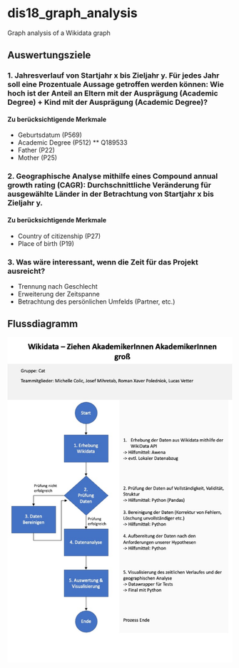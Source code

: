 # dis18_graph_analysis
Graph analysis of a Wikidata graph

## Auswertungsziele

### 1. Jahresverlauf von Startjahr x bis Zieljahr y. Für jedes Jahr soll eine Prozentuale Aussage getroffen werden können: Wie hoch ist der Anteil an Eltern mit der Ausprägung (Academic Degree) + Kind mit der Ausprägung (Academic Degree)? 

#### Zu berücksichtigende Merkmale
* Geburtsdatum (P569)
* Academic Degree (P512)
** Q189533
* Father (P22)
* Mother (P25)

### 2. Geographische Analyse mithilfe eines Compound annual growth rating (CAGR): Durchschnittliche Veränderung für ausgewählte Länder in der Betrachtung von Startjahr x bis Zieljahr y.

#### Zu berücksichtigende Merkmale
* Country of citizenship (P27)
* Place of birth (P19)

### 3. Was wäre interessant, wenn die Zeit für das Projekt ausreicht?
* Trennung nach Geschlecht
* Erweiterung der Zeitspanne
* Betrachtung des persönlichen Umfelds (Partner, etc.)

## Flussdiagramm

![Flussdiagramm](./slides/slide2.jpeg)
